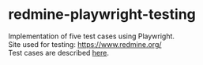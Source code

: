 # redmine-playwright-testing
Implementation of five test cases using Playwright.  
Site used for testing: https://www.redmine.org/  
Test cases are described [here](https://docs.google.com/document/d/18RTLNG7tj2D3f8oqsuuNJIpYKbtlKQTwCMy24GINeQA/edit?usp=sharing).
